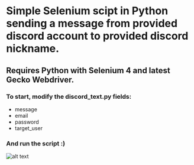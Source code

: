 # Simple Selenium scipt in Python sending a message from provided discord account to provided discord nickname. 
## Requires Python with Selenium 4 and latest Gecko Webdriver. 
### To start, modify the discord_text.py fields:
- message
- email
- password
- target_user
### And run the script :)
![alt text](https://spidersweb.pl/_next/image?url=https%3A%2F%2Focs-pl.oktawave.com%2Fv1%2FAUTH_2887234e-384a-4873-8bc5-405211db13a2%2Fspidersweb%2F2023%2F10%2Fdiscord-ban-zmiany.jpg&w=1200&q=75)
